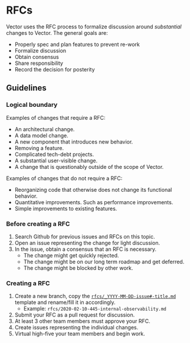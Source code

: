 # RFCs

Vector uses the RFC process to formalize discussion around _substantial_
changes to Vector. The general goals are:

* Properly spec and plan features to prevent re-work
* Formalize discussion
* Obtain consensus
* Share responsibility
* Record the decision for posterity

## Guidelines

### Logical boundary

Examples of changes that require a RFC:

* An architectural change.
* A data model change.
* A new component that introduces new behavior.
* Removing a feature.
* Complicated tech-debt projects.
* A substantial user-visible change.
* A change that is questionably outside of the scope of Vector.

Examples of changes that do not require a RFC:

* Reorganizing code that otherwise does not change its functional behavior.
* Quantitative improvements. Such as performance improvements.
* Simple improvements to existing features.

### Before creating a RFC

1. Search Github for previous issues and RFCs on this topic.
2. Open an issue representing the change for light discussion.
3. In the issue, obtain a consensus that an RFC is necessary.
   * The change might get quickly rejected.
   * The change might be on our long term roadmap and get deferred.
   * The change might be blocked by other work.

### Creating a RFC

1. Create a new branch, copy the [`rfcs/_YYYY-MM-DD-issue#-title.md`](https://github.com/timberio/vector/blob/master/rfcs/_YYYY-MM-DD-issue%23-title.md) template and rename/fill it in accordingly.
   * Example: `rfcs/2020-02-10-445-internal-observability.md`
2. Submit your RFC as a pull request for discussion.
3. At least 3 other team members must approve your RFC.
4. Create issues representing the individual changes.
5. Virtual high-five your team members and begin work.
